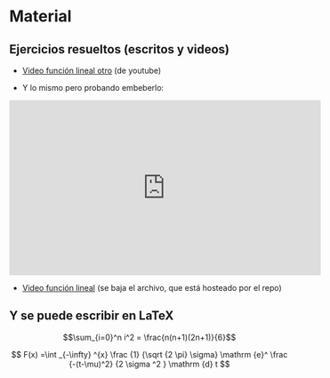 <script src="https://cdn.mathjax.org/mathjax/latest/MathJax.js?config=TeX-AMS-MML_HTMLorMML" type="text/javascript"></script>

# Material

## Ejercicios resueltos (escritos y videos)

* [Video función lineal otro](https://www.youtube.com/watch?v=AoZpzAoC1Qg) (de youtube)

* Y lo mismo pero probando embeberlo:

<iframe width="560" height="315" src="https://www.youtube.com/embed/AoZpzAoC1Qg" frameborder="0" allow="accelerometer; autoplay; encrypted-media; gyroscope; picture-in-picture" allowfullscreen></iframe>

* [Video función lineal](assets/cursada/lineal_v1.0.mkv) (se baja el archivo, que está hosteado por el repo)


## Y se puede escribir en LaTeX

$$\sum_{i=0}^n i^2 = \frac{n(n+1)(2n+1)}{6}$$

$$ F(x) =\int _{-\infty} ^{x} \frac {1} {\sqrt {2 \pi} \sigma} \mathrm {e}^ \frac {-(t-\mu)^2} {2 \sigma ^2 } \mathrm {d} t $$
